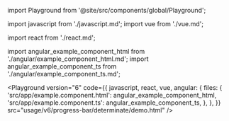 import Playground from '@site/src/components/global/Playground';

import javascript from './javascript.md';
import vue from './vue.md';

import react from './react.md';

import angular_example_component_html from './angular/example_component_html.md';
import angular_example_component_ts from './angular/example_component_ts.md';

<Playground
  version="6"
  code={{
    javascript,
    react,
    vue,
    angular: {
      files: {
        'src/app/example.component.html': angular_example_component_html,
        'src/app/example.component.ts': angular_example_component_ts,
      },
    },
  }}
  src="usage/v6/progress-bar/determinate/demo.html"
/>
